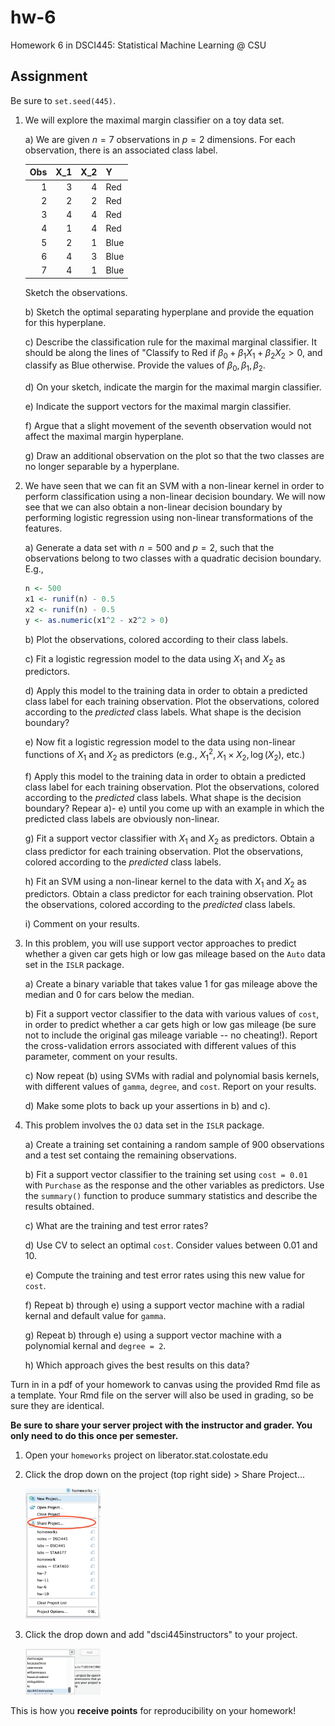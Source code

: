 # hw-6

Homework 6 in DSCI445: Statistical Machine Learning @ CSU

## Assignment

Be sure to `set.seed(445)`.

1. We will explore the maximal margin classifier on a toy data set.

    a) We are given $n = 7$ observations in $p = 2$ dimensions. For each observation, there is an associated class label.
    
      
      | Obs| X_1| X_2|Y    |
      |---:|---:|---:|:----|
      |   1|   3|   4|Red  |
      |   2|   2|   2|Red  |
      |   3|   4|   4|Red  |
      |   4|   1|   4|Red  |
      |   5|   2|   1|Blue |
      |   6|   4|   3|Blue |
      |   7|   4|   1|Blue |
  
      Sketch the observations.
    
    b) Sketch the optimal separating hyperplane and provide the equation for this hyperplane.
  
    c) Describe the classification rule for the maximal marginal classifier. It should be along the lines of "Classify to Red if $\beta_0 + \beta_1 X_1 + \beta_2 X_2 > 0$, and classify as Blue otherwise. Provide the values of $\beta_0, \beta_1, \beta_2$.
  
    d) On your sketch, indicate the margin for the maximal margin classifier.
  
    e) Indicate the support vectors for the maximal margin classifier.
  
    f) Argue that a slight movement of the seventh observation would not affect the maximal margin hyperplane.
  
    g) Draw an additional observation on the plot so that the two classes are no longer separable by a hyperplane.
  
2. We have seen that we can fit an SVM with a non-linear kernel in order to perform classification using a non-linear decision boundary. We will now see that we can also obtain a non-linear decision boundary by performing logistic regression using non-linear transformations of the features.

    a)  Generate a data set with $n = 500$ and $p = 2$, such that the observations belong to two classes with a quadratic decision boundary. E.g.,
      
      
      ```r
      n <- 500
      x1 <- runif(n) - 0.5
      x2 <- runif(n) - 0.5
      y <- as.numeric(x1^2 - x2^2 > 0)
      ```
      
    b) Plot the observations, colored according to their class labels.
  
    c) Fit a logistic regression model to the data using $X_1$ and $X_2$ as predictors.
  
    d) Apply this model to the training data in order to obtain a predicted class label for each training observation. Plot the observations, colored according to the *predicted* class labels. What shape is the decision boundary?
  
    e) Now fit a logistic regression model to the data using non-linear functions of $X_1$ and $X_2$ as predictors (e.g., $X_1^2, X_1 \times X_2, \log(X_2)$, etc.)
  
    f) Apply this model to the training data in order to obtain a predicted class label for each training observation. Plot the observations, colored according to the *predicted* class labels. What shape is the decision boundary? Repear a)- e) until you come up with an example in which the predicted class labels are obviously non-linear.
  
    g) Fit a support vector classifier with $X_1$ and $X_2$ as predictors. Obtain a class predictor for each training observation. Plot the observations, colored according to the *predicted* class labels.
  
    h) Fit an SVM using a non-linear kernel to the data with $X_1$ and $X_2$ as predictors. Obtain a class predictor for each training observation. Plot the observations, colored according to the *predicted* class labels.
  
    i) Comment on your results.
  
3. In this problem, you will use support vector approaches to predict whether a given car gets high or low gas mileage based on the `Auto` data set in the `ISLR` package.

    a) Create a binary variable that takes value 1 for gas mileage above the median and 0 for cars below the median.
  
    b) Fit a support vector classifier to the data with various values of `cost`, in order to predict whether a car gets high or low gas mileage (be sure not to include the original gas mileage variable -- no cheating!). Report the cross-validation errors associated with different values of this parameter, comment on your results.
  
    c) Now repeat (b) using SVMs with radial and polynomial basis kernels, with different values of `gamma`, `degree`, and `cost`. Report on your results.
  
    d) Make some plots to back up your assertions in b) and c).
  
4. This problem involves the `OJ` data set in the `ISLR` package.

    a) Create a training set containing a random sample of 900 observations and a test set containg the remaining observations.
  
    b) Fit a support vector classifier to the training set using `cost = 0.01` with `Purchase` as the response and the other variables as predictors. Use the `summary()` function to produce summary statistics and describe the results obtained.
  
    c) What are the training and test error rates?
  
    d) Use CV to select an optimal `cost`. Consider values between $0.01$ and $10$.
  
    e) Compute the training and test error rates using this new value for `cost`.
  
    f) Repeat b) through e) using a support vector machine with a radial kernal and default value for `gamma`.
  
    g) Repeat b) through e) using a support vector machine with a polynomial kernal and `degree = 2`.
  
    h) Which approach gives the best results on this data?

Turn in in a pdf of your homework to canvas using the provided Rmd file as a template. Your Rmd file on the server will also be used in grading, so be sure they are identical.

**Be sure to share your server project with the instructor and grader. You only need to do this once per semester.**

1. Open your `homeworks` project on liberator.stat.colostate.edu
2. Click the drop down on the project (top right side) > Share Project...
    
    <img src="share_project.png" alt="plot of chunk unnamed-chunk-3" width="25%" />
  
3. Click the drop down and add "dsci445instructors" to your project.

    <img src="share_dropdown.png" alt="plot of chunk unnamed-chunk-4" width="25%" />

This is how you **receive points** for reproducibility on your homework!


